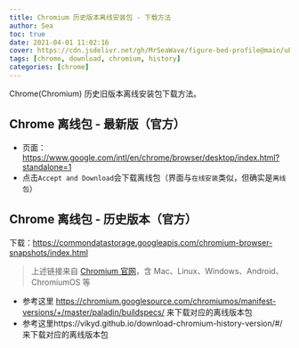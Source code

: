 ```yaml
---
title: Chromium 历史版本离线安装包 - 下载方法
author: Sea
toc: true
date: 2021-04-01 11:02:16
cover: https://cdn.jsdelivr.net/gh/MrSeaWave/figure-bed-profile@main/uPic/2021/O4cFpL_min-yum-blue.jpg
tags: [chrome, download, chromium, history]
categories: [chrome]
---
```


Chrome(Chromium) 历史旧版本离线安装包下载方法。

<!--more-->

## Chrome 离线包 - 最新版（官方）

- 页面：https://www.google.com/intl/en/chrome/browser/desktop/index.html?standalone=1
- 点击`Accept and Download`会下载离线包（界面与`在线安装`类似，但确实是`离线包`）

## Chrome 离线包 - 历史版本（官方）

下载：https://commondatastorage.googleapis.com/chromium-browser-snapshots/index.html

> 上述链接来自 [Chromium 官网](https://www.chromium.org/getting-involved/download-chromium)，含 Mac、Linux、Windows、Android、ChromiumOS 等

- 参考这里 https://chromium.googlesource.com/chromiumos/manifest-versions/+/master/paladin/buildspecs/ 来下载对应的离线版本包
- 参考这里https://vikyd.github.io/download-chromium-history-version/#/ 来下载对应的离线版本包
